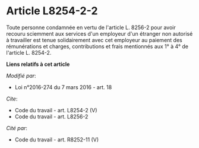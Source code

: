 # Article L8254-2-2

Toute personne condamnée en vertu de l'article L. 8256-2 pour avoir recouru sciemment aux services d'un employeur d'un
étranger non autorisé à travailler est tenue solidairement avec cet employeur au paiement des rémunérations et charges,
contributions et frais mentionnés aux 1° à 4° de l'article L. 8254-2.

**Liens relatifs à cet article**

_Modifié par_:

  - Loi n°2016-274 du 7 mars 2016 - art. 18

_Cite_:

  - Code du travail - art. L8254-2 (V)
  - Code du travail - art. L8256-2

_Cité par_:

  - Code du travail - art. R8252-11 (V)
